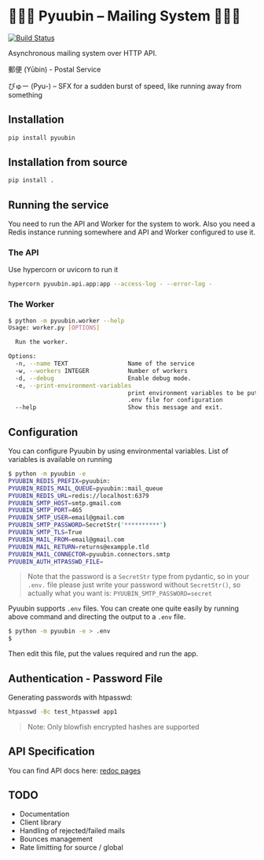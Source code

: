 # 💨💨💨 Pyuubin – Mailing System 💨💨💨

[![Build Status](https://travis-ci.org/MichalMazurek/pyuubin.svg?branch=master)](https://travis-ci.org/MichalMazurek/pyuubin)

Asynchronous mailing system over HTTP API.

郵便 (Yūbin) - Postal Service

ぴゅー (Pyu-) – SFX for a sudden burst of speed, like running away from something

## Installation

```bash
pip install pyuubin
```

## Installation from source

```bash
pip install .
```

## Running the service

You need to run the API and Worker for the system to work. Also you need a Redis instance running somewhere and API and Worker configured to use it.

### The API

Use hypercorn or uvicorn to run it

```bash
hypercorn pyuubin.api.app:app --access-log - --error-log -
```

### The Worker

```bash
$ python -m pyuubin.worker --help
Usage: worker.py [OPTIONS]

  Run the worker.

Options:
  -n, --name TEXT                 Name of the service
  -w, --workers INTEGER           Number of workers
  -d, --debug                     Enable debug mode.
  -e, --print-environment-variables
                                  print environment variables to be put in
                                  .env file for configuration
  --help                          Show this message and exit.
```

## Configuration

You can configure Pyuubin by using environmental variables. List of variables is available on running

```bash
$ python -m pyuubin -e
PYUUBIN_REDIS_PREFIX=pyuubin:
PYUUBIN_REDIS_MAIL_QUEUE=pyuubin::mail_queue
PYUUBIN_REDIS_URL=redis://localhost:6379
PYUUBIN_SMTP_HOST=smtp.gmail.com
PYUUBIN_SMTP_PORT=465
PYUUBIN_SMTP_USER=email@gmail.com
PYUUBIN_SMTP_PASSWORD=SecretStr('**********')
PYUUBIN_SMTP_TLS=True
PYUUBIN_MAIL_FROM=email@gmail.com
PYUUBIN_MAIL_RETURN=returns@exampple.tld
PYUUBIN_MAIL_CONNECTOR=pyuubin.connectors.smtp
PYUUBIN_AUTH_HTPASSWD_FILE=
```

> Note that the password is a `SecretStr` type from pydantic, so in your `.env.` file please just write your password without `SecretStr()`, so actually what you want is: `PYUUBIN_SMTP_PASSWORD=secret`

Pyuubin supports `.env` files. You can create one quite easily by running above command and directing the output to a `.env` file.

```bash
$ python -m pyuubin -e > .env
$
```

Then edit this file, put the values required and run the app.

## Authentication - Password File

Generating passwords with htpasswd:

```bash
htpasswd -Bc test_htpasswd app1
```

> Note: Only blowfish encrypted hashes are supported

## API Specification

You can find API docs here: [redoc pages](https://pyuubin.io/docs/index.html)

## TODO

- Documentation
- Client library
- Handling of rejected/failed mails
- Bounces management
- Rate limitting for source / global
